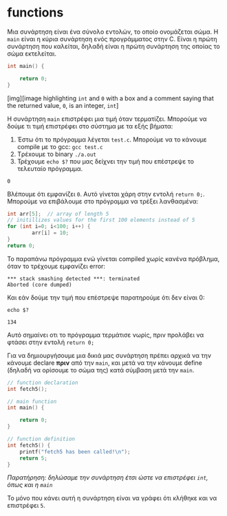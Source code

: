 # functions
Μια συνάρτηση είναι ένα σύνολο εντολών, το οποίο ονομάζεται σώμα. Η `main` είναι
η κύρια συνάρτηση ενός προγράμματος στην C. Είναι η πρώτη συνάρτηση που καλείται,
δηλαδή είναι η πρώτη συνάρτηση της οποίας το σώμα εκτελείται.
```c
int main() {

    return 0;
}
```
[img][image highlighting `int` and `0` with a box and a comment saying that the
returned value, `0`, is an integer, `int`]

Η συνάρτηση `main` επιστρέφει μια τιμή όταν τερματίζει. Μπορούμε να δούμε τι τιμή
επιστρέφει στο σύστημα με τα εξής βήματα:
1. Έστω ότι το πρόγραμμα λέγεται `test.c`. Μπορούμε να το κάνουμε compile με το
gcc: `gcc test.c`
2. Tρέxουμε το binary `./a.out`
3. Τρέχουμε `echo $?` που μας δείχνει την τιμή που επέστρεψε το τελευταίο
πρόγραμμα.

```
0
```
Βλέπουμε ότι εμφανίζει `0`. Αυτό γίνεται χάρη στην εντολή `return 0;`. Μπορούμε να
επιβάλουμε στο πρόγραμμα να τρέξει λανθασμένα:
```c
int arr[5];  // array of length 5
// initillizes values for the first 100 elements instead of 5
for (int i=0; i<100; i++) {
        arr[i] = 10;
}
return 0;
```
Το παραπάνω πρόγραμμα ενώ γίνεται compiled χωρίς κανένα πρόβλημα, όταν το τρέχουμε
εμφανίζει error:
```
*** stack smashing detected ***: terminated
Aborted (core dumped)
```
Και εάν δούμε την τιμή που επέστρεψε παρατηρούμε ότι δεν είναι 0:
```
echo $?
```
```
134
```
Αυτό σημαίνει οτι το πρόγραμμα τερμάτισε νωρίς, πριν προλάβει να φτάσει στην
εντολή `return 0;`

Για να δημιουργήσουμε μια δικιά μας συνάρτηση πρέπει αρχικά να την κάνουμε
declare **πριν** από την `main`, και μετά να την κάνουμε define (δηλαδή να
ορίσουμε το σώμα της) κατά σύμβαση μετά την `main`.

```c
// function declaration
int fetch5();

// main function
int main() {

    return 0;
}

// function definition
int fetch5() {
    printf("fetch5 has been called!\n");
    return 5;
}
```
*Παρατήρηση: δηλώσαμε την συνάρτηση έτσι ώστε να επιστρέφει `int`, όπως και η `main`*

Το μόνο που κάνει αυτή η συνάρτηση είναι να γράφει ότι κλήθηκε και να επιστρέφει
`5`.
